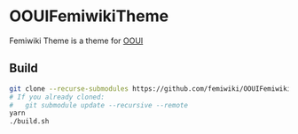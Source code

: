 # OOUIFemiwikiTheme

Femiwiki Theme is a theme for [OOUI]

## Build

```sh
git clone --recurse-submodules https://github.com/femiwiki/OOUIFemiwikiTheme
# If you already cloned:
#   git submodule update --recursive --remote
yarn
./build.sh
```

[ooui]: https://www.mediawiki.org/wiki/OOUI
